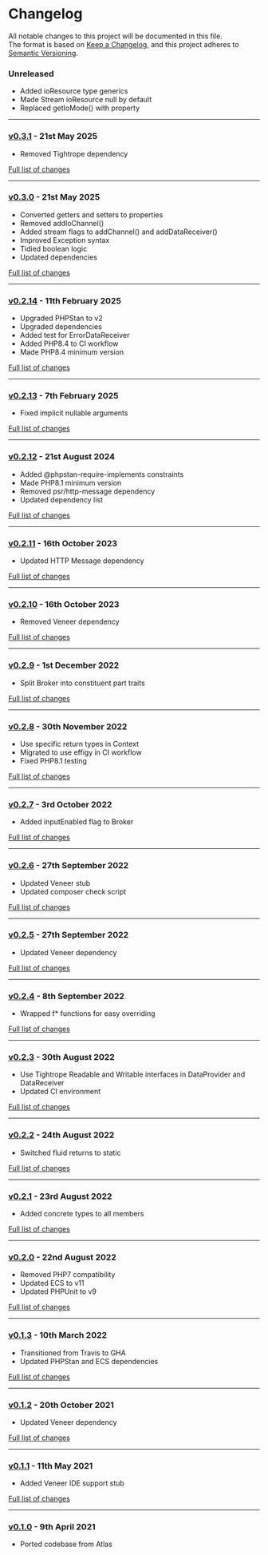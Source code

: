 # Changelog

All notable changes to this project will be documented in this file.<br>
The format is based on [Keep a Changelog](https://keepachangelog.com/en/1.0.0/),
and this project adheres to [Semantic Versioning](https://semver.org/spec/v2.0.0.html).

### Unreleased
- Added ioResource type generics
- Made Stream ioResource null by default
- Replaced getIoMode() with property

---

### [v0.3.1](https://github.com/decodelabs/deliverance/commits/v0.3.1) - 21st May 2025

- Removed Tightrope dependency

[Full list of changes](https://github.com/decodelabs/deliverance/compare/v0.3.0...v0.3.1)

---

### [v0.3.0](https://github.com/decodelabs/deliverance/commits/v0.3.0) - 21st May 2025

- Converted getters and setters to properties
- Removed addIoChannel()
- Added stream flags to addChannel() and addDataReceiver()
- Improved Exception syntax
- Tidied boolean logic
- Updated dependencies

[Full list of changes](https://github.com/decodelabs/deliverance/compare/v0.2.14...v0.3.0)

---

### [v0.2.14](https://github.com/decodelabs/deliverance/commits/v0.2.14) - 11th February 2025

- Upgraded PHPStan to v2
- Upgraded dependencies
- Added test for ErrorDataReceiver
- Added PHP8.4 to CI workflow
- Made PHP8.4 minimum version

[Full list of changes](https://github.com/decodelabs/deliverance/compare/v0.2.13...v0.2.14)

---

### [v0.2.13](https://github.com/decodelabs/deliverance/commits/v0.2.13) - 7th February 2025

- Fixed implicit nullable arguments

[Full list of changes](https://github.com/decodelabs/deliverance/compare/v0.2.12...v0.2.13)

---

### [v0.2.12](https://github.com/decodelabs/deliverance/commits/v0.2.12) - 21st August 2024

- Added @phpstan-require-implements constraints
- Made PHP8.1 minimum version
- Removed psr/http-message dependency
- Updated dependency list

[Full list of changes](https://github.com/decodelabs/deliverance/compare/v0.2.11...v0.2.12)

---

### [v0.2.11](https://github.com/decodelabs/deliverance/commits/v0.2.11) - 16th October 2023

- Updated HTTP Message dependency

[Full list of changes](https://github.com/decodelabs/deliverance/compare/v0.2.10...v0.2.11)

---

### [v0.2.10](https://github.com/decodelabs/deliverance/commits/v0.2.10) - 16th October 2023

- Removed Veneer dependency

[Full list of changes](https://github.com/decodelabs/deliverance/compare/v0.2.9...v0.2.10)

---

### [v0.2.9](https://github.com/decodelabs/deliverance/commits/v0.2.9) - 1st December 2022

- Split Broker into constituent part traits

[Full list of changes](https://github.com/decodelabs/deliverance/compare/v0.2.8...v0.2.9)

---

### [v0.2.8](https://github.com/decodelabs/deliverance/commits/v0.2.8) - 30th November 2022

- Use specific return types in Context
- Migrated to use effigy in CI workflow
- Fixed PHP8.1 testing

[Full list of changes](https://github.com/decodelabs/deliverance/compare/v0.2.7...v0.2.8)

---

### [v0.2.7](https://github.com/decodelabs/deliverance/commits/v0.2.7) - 3rd October 2022

- Added inputEnabled flag to Broker

[Full list of changes](https://github.com/decodelabs/deliverance/compare/v0.2.6...v0.2.7)

---

### [v0.2.6](https://github.com/decodelabs/deliverance/commits/v0.2.6) - 27th September 2022

- Updated Veneer stub
- Updated composer check script

[Full list of changes](https://github.com/decodelabs/deliverance/compare/v0.2.5...v0.2.6)

---

### [v0.2.5](https://github.com/decodelabs/deliverance/commits/v0.2.5) - 27th September 2022

- Updated Veneer dependency

[Full list of changes](https://github.com/decodelabs/deliverance/compare/v0.2.4...v0.2.5)

---

### [v0.2.4](https://github.com/decodelabs/deliverance/commits/v0.2.4) - 8th September 2022

- Wrapped f* functions for easy overriding

[Full list of changes](https://github.com/decodelabs/deliverance/compare/v0.2.3...v0.2.4)

---

### [v0.2.3](https://github.com/decodelabs/deliverance/commits/v0.2.3) - 30th August 2022

- Use Tightrope Readable and Writable interfaces in DataProvider and DataReceiver
- Updated CI environment

[Full list of changes](https://github.com/decodelabs/deliverance/compare/v0.2.2...v0.2.3)

---

### [v0.2.2](https://github.com/decodelabs/deliverance/commits/v0.2.2) - 24th August 2022

- Switched fluid returns to static

[Full list of changes](https://github.com/decodelabs/deliverance/compare/v0.2.1...v0.2.2)

---

### [v0.2.1](https://github.com/decodelabs/deliverance/commits/v0.2.1) - 23rd August 2022

- Added concrete types to all members

[Full list of changes](https://github.com/decodelabs/deliverance/compare/v0.2.0...v0.2.1)

---

### [v0.2.0](https://github.com/decodelabs/deliverance/commits/v0.2.0) - 22nd August 2022

- Removed PHP7 compatibility
- Updated ECS to v11
- Updated PHPUnit to v9

[Full list of changes](https://github.com/decodelabs/deliverance/compare/v0.1.3...v0.2.0)

---

### [v0.1.3](https://github.com/decodelabs/deliverance/commits/v0.1.3) - 10th March 2022

- Transitioned from Travis to GHA
- Updated PHPStan and ECS dependencies

[Full list of changes](https://github.com/decodelabs/deliverance/compare/v0.1.2...v0.1.3)

---

### [v0.1.2](https://github.com/decodelabs/deliverance/commits/v0.1.2) - 20th October 2021

- Updated Veneer dependency

[Full list of changes](https://github.com/decodelabs/deliverance/compare/v0.1.1...v0.1.2)

---

### [v0.1.1](https://github.com/decodelabs/deliverance/commits/v0.1.1) - 11th May 2021

- Added Veneer IDE support stub

[Full list of changes](https://github.com/decodelabs/deliverance/compare/v0.1.0...v0.1.1)

---

### [v0.1.0](https://github.com/decodelabs/deliverance/commits/v0.1.0) - 9th April 2021

- Ported codebase from Atlas
